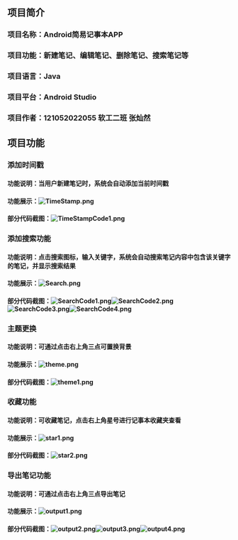 ## 项目简介
### 项目名称：Android简易记事本APP
### 项目功能：新建笔记、编辑笔记、删除笔记、搜索笔记等
### 项目语言：Java
### 项目平台：Android Studio
### 项目作者：121052022055 软工二班 张灿然


## 项目功能
### 添加时间戳
#### 功能说明：当用户新建笔记时，系统会自动添加当前时间戳
#### 功能展示：![TimeStamp.png](https://github.com/B7717/NotePad/blob/main/app/README_PHOTOS/TimeStamp.png)
#### 部分代码截图：![TimeStampCode1.png](https://github.com/B7717/NotePad/blob/main/app/README_PHOTOS/TimeStampCode1.png)

### 添加搜索功能
#### 功能说明：点击搜索图标，输入关键字，系统会自动搜索笔记内容中包含该关键字的笔记，并显示搜索结果
#### 功能展示：![Search.png](https://github.com/B7717/NotePad/blob/main/app/README_PHOTOS/Search.png)
#### 部分代码截图：![SearchCode1.png](https://github.com/B7717/NotePad/blob/main/app/README_PHOTOS/SearchCode1.png)![SearchCode2.png](https://github.com/B7717/NotePad/blob/main/app/README_PHOTOS/SearchCode2.png)![SearchCode3.png](https://github.com/B7717/NotePad/blob/main/app/README_PHOTOS/SearchCode3.png)![SearchCode4.png](https://github.com/B7717/NotePad/blob/main/app/README_PHOTOS/SearchCode4.png)

### 主题更换
#### 功能说明：可通过点击右上角三点可置换背景
#### 功能展示：![theme.png](https://github.com/B7717/NotePad/blob/main/app/README_PHOTOS/theme.png)
#### 部分代码截图：![theme1.png](https://github.com/B7717/NotePad/blob/main/app/README_PHOTOS/theme1.png)

### 收藏功能
#### 功能说明：可收藏笔记，点击右上角星号进行记事本收藏夹查看
#### 功能展示：![star1.png](https://github.com/B7717/NotePad/blob/main/app/README_PHOTOS/star1.png)
#### 部分代码截图：![star2.png](https://github.com/B7717/NotePad/blob/main/app/README_PHOTOS/star2.png)

### 导出笔记功能
#### 功能说明：可通过点击右上角三点导出笔记
#### 功能展示：![output1.png](https://github.com/B7717/NotePad/blob/main/app/README_PHOTOS/output1.png)
#### 部分代码截图：![output2.png](https://github.com/B7717/NotePad/blob/main/app/README_PHOTOS/output2.png)![output3.png](https://github.com/B7717/NotePad/blob/main/app/README_PHOTOS/output3.png)![output4.png](https://github.com/B7717/NotePad/blob/main/app/README_PHOTOS/output4.png)

